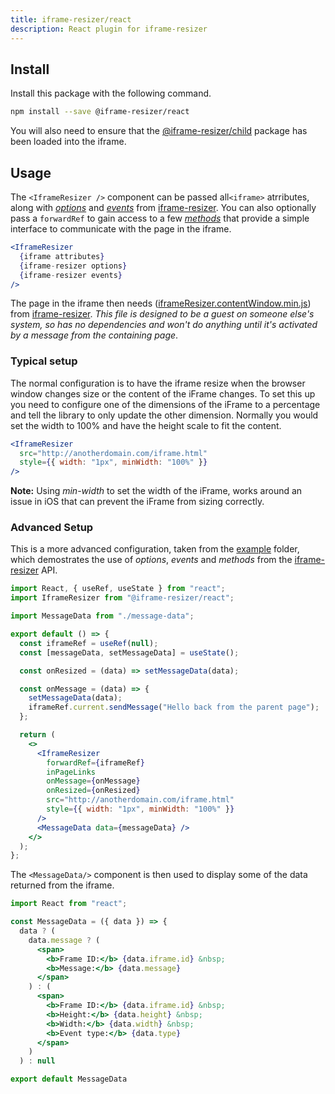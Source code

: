 ```yaml
---
title: iframe-resizer/react
description: React plugin for iframe-resizer
---
```


## Install

Install this package with the following command.

```bash
npm install --save @iframe-resizer/react
```

You will also need to ensure that the [@iframe-resizer/child](../getting_started/#child-page-setup) package has been loaded into the iframe.

## Usage

The `<IframeResizer />` component can be passed all`<iframe>` atrributes, along with _[options](https://github.com/davidjbradshaw/iframe-resizer/blob/master/docs/parent_page/options.md)_ and _[events](https://github.com/davidjbradshaw/iframe-resizer/blob/master/docs/parent_page/events.md)_ from [iframe-resizer](https://github.com/davidjbradshaw/iframe-resizer). You can also optionally pass a `forwardRef` to gain access to a few _[methods](https://github.com/davidjbradshaw/iframe-resizer/blob/master/docs/parent_page/methods.md)_ that provide a simple interface to communicate with the page in the iframe.

```jsx
<IframeResizer
  {iframe attributes}
  {iframe-resizer options}
  {iframe-resizer events}
/>
```

The page in the iframe then needs ([iframeResizer.contentWindow.min.js](https://raw.github.com/davidjbradshaw/iframe-resizer/master/js/iframeResizer.contentWindow.min.js)) from [iframe-resizer](https://github.com/davidjbradshaw/iframe-resizer). _This file is designed to be a guest on someone else's system, so has no dependencies and won't do anything until it's activated by a message from the containing page_.

### Typical setup

The normal configuration is to have the iframe resize when the browser window changes size or the content of the iFrame changes. To set this up you need to configure one of the dimensions of the iFrame to a percentage and tell the library to only update the other dimension. Normally you would set the width to 100% and have the height scale to fit the content.

```jsx
<IframeResizer
  src="http://anotherdomain.com/iframe.html"
  style={{ width: "1px", minWidth: "100%" }}
/>
```

**Note:** Using _min-width_ to set the width of the iFrame, works around an issue in iOS that can prevent the iFrame from sizing correctly.

### Advanced Setup

This is a more advanced configuration, taken from the [example](https://github.com/davidjbradshaw/iframe-resizer-react/tree/master/example) folder, which demostrates the use of _options_, _events_ and _methods_ from the [iframe-resizer](https://github.com/davidjbradshaw/iframe-resizer) API.

```jsx
import React, { useRef, useState } from "react";
import IframeResizer from "@iframe-resizer/react";

import MessageData from "./message-data";

export default () => {
  const iframeRef = useRef(null);
  const [messageData, setMessageData] = useState();

  const onResized = (data) => setMessageData(data);

  const onMessage = (data) => {
    setMessageData(data);
    iframeRef.current.sendMessage("Hello back from the parent page");
  };

  return (
    <>
      <IframeResizer
        forwardRef={iframeRef}
        inPageLinks
        onMessage={onMessage}
        onResized={onResized}
        src="http://anotherdomain.com/iframe.html"
        style={{ width: "1px", minWidth: "100%" }}
      />
      <MessageData data={messageData} />
    </>
  );
};
```

The `<MessageData/>` component is then used to display some of the data returned from the iframe.

```jsx
import React from "react";

const MessageData = ({ data }) => {
  data ? (
    data.message ? (
      <span>
        <b>Frame ID:</b> {data.iframe.id} &nbsp;
        <b>Message:</b> {data.message}
      </span>
    ) : (
      <span>
        <b>Frame ID:</b> {data.iframe.id} &nbsp;
        <b>Height:</b> {data.height} &nbsp;
        <b>Width:</b> {data.width} &nbsp;
        <b>Event type:</b> {data.type}
      </span>
    )
  ) : null

export default MessageData
```
